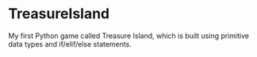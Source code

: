 # TreasureIsland
 My first Python game called Treasure Island, which is built using primitive data types and if/elif/else statements.
